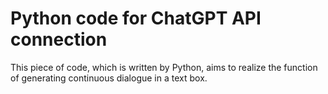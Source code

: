 # Python code for ChatGPT API connection
This piece of code, which is written by Python, aims to realize the function of generating continuous dialogue in a text box.
